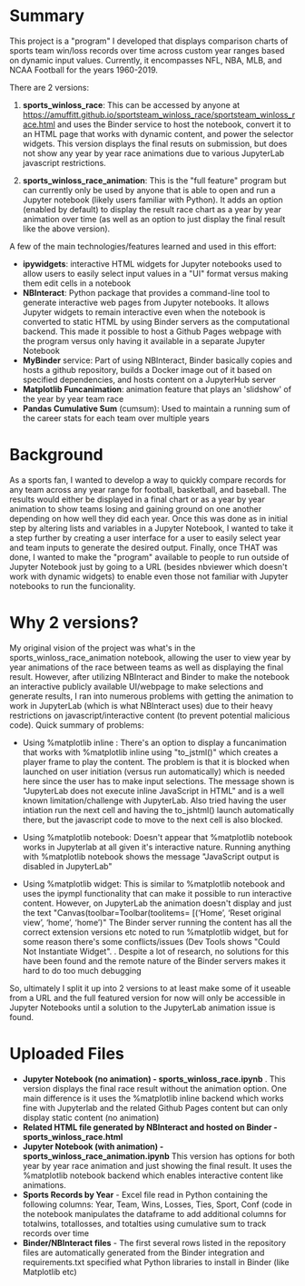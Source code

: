# Summary
This project is a "program" I developed that displays comparison charts of sports team win/loss records over time across custom year ranges based on dynamic input values.  Currently, it encompasses NFL, NBA, MLB, and NCAA Football for the years 1960-2019.

There are 2 versions:

1) **sports_winloss_race**: This can be accessed by anyone at https://amuffitt.github.io/sportsteam_winloss_race/sportsteam_winloss_race.html and uses the Binder service to host the notebook, convert it to an HTML page that works with dynamic content, and power the selector widgets.  This version displays the final resuts on submission, but does not show any year by year race animations due to various JupyterLab javascript restrictions.

2) **sports_winloss_race_animation**: This is the "full feature" program but can currently only be used by anyone that is able to open and run a Jupyter notebook (likely users familiar with Python).  It adds an option (enabled by default) to display the result race chart as a year by year animation over time (as well as an option to just display the final result like the above version).  

A few of the main technologies/features learned and used in this effort:

- **ipywidgets**: interactive HTML widgets for Jupyter notebooks used to allow users to easily select input values in a "UI" format versus making them edit cells in a notebook
- **NBInteract**: Python package that provides a command-line tool to generate interactive web pages from Jupyter notebooks. It allows Jupyter widgets to remain interactive even when the notebook is converted to static HTML by using Binder servers as the computational backend.  This made it possible to host a Github Pages webpage with the program versus only having it available in a separate Jupyter Notebook
- **MyBinder** service:  Part of using NBInteract, Binder basically copies and hosts a github repository, builds a Docker image out of it based on specified dependencies, and hosts content on a JupyterHub server
- **Matplotlib Funcanimation**: animation feature that plays an 'slidshow' of the year by year team race
- **Pandas Cumulative Sum** (cumsum): Used to maintain a running sum of the career stats for each team over multiple years


# Background

As a sports fan, I wanted to develop a way to quickly compare records for any team across any year range for football, basketball, and baseball.  The results would either be displayed in a final chart or as a year by year animation to show teams losing and gaining ground on one another depending on how well they did each year.    Once this was done as in initial step by altering lists and variables in a Jupyter Notebook, I wanted to take it a step further by creating a user interface for a user to easily select year and team inputs to generate the desired output.  Finally, once THAT was done, I wanted to make the "program" available to people to run outside of Jupyter Notebook just by going to a URL (besides nbviewer which doesn't work with dynamic widgets) to enable even those not familiar with Jupyter notebooks to run the funcionality.

# Why 2 versions?

My original vision of the project was what's in the sports_winloss_race_animation notebook, allowing the user to view year by year animations of the race between teams as well as displaying the final result.  However, after utilizing NBInteract and Binder to make the notebook an interactive publicly available UI/webpage to make selections and generate results, I ran into numerous problems with getting the animation to work in JupyterLab (which is what NBInteract uses) due to their heavy restrictions on javascript/interactive content (to prevent potential malicious code).  Quick summary of problems:

- Using %matplotlib inline : There's an option to display a funcanimation that works with %matplotlib inline using "to_jstml()" which creates a player frame to play the content.  The problem is that it is blocked when launched on user initiation (versus run automatically) which is needed here since the user has to make input selections. The message shown is  "JupyterLab does not execute inline JavaScript in HTML" and is a well known limitation/challenge with JupyterLab.  Also tried having the user intiation run the next cell and having the to_jshtml() launch automatically there, but the javascript code to move to the next cell is also blocked.

- Using %matplotlib notebook: Doesn't appear that %matplotlib notebook works in Jupyterlab at all given it's interactive nature.  Running anything with %matplotlib notebook shows the message "JavaScript output is disabled in JupyterLab"

- Using %matplotlib widget: This is similar to %matplotlib notebook and uses the ipympl functionality that can make it possible to run interactive content.  However, on  JupyterLab the animation doesn't display and just the text "Canvas(toolbar=Toolbar(toolitems= [(‘Home’, ‘Reset original view’, ‘home’, ‘home’)"    The Binder server running the content has all the correct extension versions etc noted to run %matplotlib widget, but for some reason there's some conflicts/issues (Dev Tools shows "Could Not Instantiate Widget".  . Despite a lot of research, no solutions for this have been found and the remote nature of the Binder servers makes it hard to do too much debugging

So, ultimately I split it up into 2 versions to at least make some of it useable from a URL and the full featured version for now will only be accessible in Jupyter Notebooks until a solution to the JupyterLab animation issue is found.  


# Uploaded Files

- **Jupyter Notebook (no animation) - sports_winloss_race.ipynb**  .  This version displays the final race result without the animation option.  One main difference is it uses the %matplotlib inline backend which works fine with Jupyterlab and the related Github Pages content but can only display static content (no animation)
- **Related HTML file generated by NBInteract and hosted on Binder  - sports_winloss_race.html**
- **Jupyter Notebook (with animation) - sports_winloss_race_animation.ipynb**   This version has options for both year by year race animation and just showing the final result.  It uses the %matplotlib notebook backend which enables interactive content like animations.
- **Sports Records by Year** - Excel file read in Python containing the following columns: Year, Team, Wins, Losses, Ties, Sport, Conf  (code in the notebook manipulates the dataframe to add additional columns for totalwins, totallosses, and totalties using cumulative sum to track records over time
- **Binder/NBInteract files**  - The first several rows listed in the repository files are automatically generated from the Binder integration and requirements.txt specified what Python libraries to install in Binder (like Matplotlib etc)


